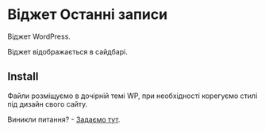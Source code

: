 # Віджет Останні записи
Віджет WordPress.

Віджет відображається в сайдбарі.

## Install
Файли розміщуємо в дочірній темі WP, при необхідності корегуємо стилі під дизайн свого сайту.

Виникли питання? - [Задаємо тут](https://github.com/Dizer7/inweb-recent-posts-widget/issues).